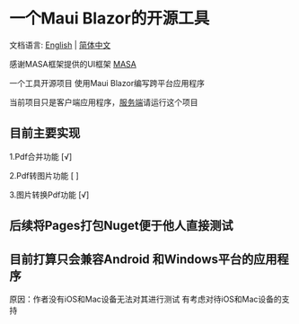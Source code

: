 # 一个Maui Blazor的开源工具

文档语言: [English](README.en.md) | [简体中文](README.md)  

感谢MASA框架提供的UI框架 [MASA](https://masa-blazor-docs-dev.lonsid.cn/)

一个工具开源项目 使用Maui Blazor编写跨平台应用程序

当前项目只是客户端应用程序，[服务端](https://github.com/239573049/token)请运行这个项目

## 目前主要实现

1.Pdf合并功能 [√]

2.Pdf转图片功能 [ ]

3.图片转换Pdf功能 [√]

## 后续将Pages打包Nuget便于他人直接测试

## 目前打算只会兼容Android 和Windows平台的应用程序

原因：作者没有iOS和Mac设备无法对其进行测试
有考虑对待iOS和Mac设备的支持
